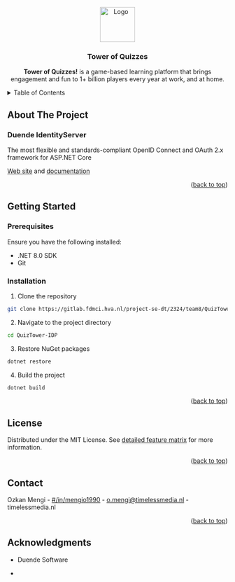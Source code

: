 <!-- README.md file version: v0.1.1 -->

<a name="readme-top"></a>

<!-- Volgende keer maak ik Contribution section aan voor display -->
<!-- 
[![Contributors][contributors-shield]][contributors-url]
[![Forks][forks-shield]][forks-url]
[![Stargazers][stars-shield]][stars-url]
[![Issues][issues-shield]][issues-url]
[![MIT License][license-shield]][license-url]
[![LinkedIn][linkedin-shield]][linkedin-url]
<br />
-->

<div align="center">
  <a href="https://gitlab.fdmci.hva.nl/project-se-dt/2324/team8/QuizTower.IDP">
    <img src="https://avatars.githubusercontent.com/u/67868775?s=48&v=4" alt="Logo" width="80" height="80">
  </a>

  <h3 align="center">Tower of Quizzes</h3>

  <p align="center">
    <strong>Tower of Quizzes!</strong> is a game-based learning platform that brings engagement and fun to 1+ billion players every year at work, and at home.
    <br />
  </p>
</div>

<details>
  <summary>Table of Contents</summary>
  <ol>
    <li>
      <a href="#about-the-project">About The Project</a>
      <ul>
        <li><a href="#built-with">Built With</a></li>
      </ul>
    </li>
    <li>
      <a href="#getting-started">Getting Started</a>
      <ul>
        <li><a href="#prerequisites">Prerequisites</a></li>
        <li><a href="#installation">Installation</a></li>
      </ul>
    </li>
    <li><a href="#license">License</a></li>
    <li><a href="#contact">Contact</a></li>
    <li><a href="#acknowledgments">Acknowledgments</a></li>
  </ol>
</details>

## About The Project

### Duende IdentityServer
The most flexible and standards-compliant OpenID Connect and OAuth 2.x framework for ASP.NET Core

[Web site](https://duendesoftware.com/products/identityserver) and [documentation](https://docs.duendesoftware.com)

<p align="right">(<a href="#readme-top">back to top</a>)</p>

## Getting Started

### Prerequisites
Ensure you have the following installed:
* .NET 8.0 SDK
* Git

### Installation

1. Clone the repository
```sh
git clone https://gitlab.fdmci.hva.nl/project-se-dt/2324/team8/QuizTower-IDP.git
```

2. Navigate to the project directory
```sh
cd QuizTower-IDP
```

3. Restore NuGet packages
```sh
dotnet restore
```

4. Build the project
```sh
dotnet build
```

<p align="right">(<a href="#readme-top">back to top</a>)</p>


## License

Distributed under the MIT License. See [detailed feature matrix](https://duendesoftware.com/products/features) for more information.

<p align="right">(<a href="#readme-top">back to top</a>)</p>

## Contact

Ozkan Mengi - [#/in/mengio1990](https://www.linkedin.com/in/mengio1990/) - o.mengi@timelessmedia.nl - timelessmedia.nl

<p align="right">(<a href="#readme-top">back to top</a>)</p>


## Acknowledgments
* Duende Software

* 
<!-- MARKDOWN LINKS & IMAGES -->
<!-- https://www.markdownguide.org/basic-syntax/#reference-style-links -->
[contributors-shield]: https://img.shields.io/github/contributors/othneildrew/Best-README-Template.svg?style=for-the-badge
[contributors-url]: https://github.com/othneildrew/Best-README-Template/graphs/contributors
[forks-shield]: https://img.shields.io/github/forks/othneildrew/Best-README-Template.svg?style=for-the-badge
[forks-url]: https://github.com/othneildrew/Best-README-Template/network/members
[stars-shield]: https://img.shields.io/github/stars/othneildrew/Best-README-Template.svg?style=for-the-badge
[stars-url]: https://github.com/othneildrew/Best-README-Template/stargazers
[issues-shield]: https://img.shields.io/github/issues/othneildrew/Best-README-Template.svg?style=for-the-badge
[issues-url]: https://github.com/othneildrew/Best-README-Template/issues
[license-shield]: https://img.shields.io/github/license/othneildrew/Best-README-Template.svg?style=for-the-badge
[license-url]: https://github.com/othneildrew/Best-README-Template/blob/master/LICENSE.txt
[linkedin-shield]: https://img.shields.io/badge/-LinkedIn-black.svg?style=for-the-badge&logo=linkedin&colorB=555
[linkedin-url]: https://linkedin.com/in/othneildrew
[product-screenshot]: images/screenshot.png
[Next.js]: https://img.shields.io/badge/next.js-000000?style=for-the-badge&logo=nextdotjs&logoColor=white
[Next-url]: https://nextjs.org/
[React.js]: https://img.shields.io/badge/React-20232A?style=for-the-badge&logo=react&logoColor=61DAFB
[React-url]: https://reactjs.org/
[Vue.js]: https://img.shields.io/badge/Vue.js-35495E?style=for-the-badge&logo=vuedotjs&logoColor=4FC08D
[Vue-url]: https://vuejs.org/
[Angular.io]: https://img.shields.io/badge/Angular-DD0031?style=for-the-badge&logo=angular&logoColor=white
[Angular-url]: https://angular.io/
[Svelte.dev]: https://img.shields.io/badge/Svelte-4A4A55?style=for-the-badge&logo=svelte&logoColor=FF3E00
[Svelte-url]: https://svelte.dev/
[Laravel.com]: https://img.shields.io/badge/Laravel-FF2D20?style=for-the-badge&logo=laravel&logoColor=white
[Laravel-url]: https://laravel.com
[Bootstrap.com]: https://img.shields.io/badge/Bootstrap-563D7C?style=for-the-badge&logo=bootstrap&logoColor=white
[Bootstrap-url]: https://getbootstrap.com
[JQuery.com]: https://img.shields.io/badge/jQuery-0769AD?style=for-the-badge&logo=jquery&logoColor=white
[JQuery-url]: https://jquery.com
[Duende.IdentityServer.com]: https://avatars.githubusercontent.com/u/67868775?s=48&v=4
[Duende.IdentityServer-url]: https://duendesoftware.com/products/identityserver
[Razor.com]: https://avatars.githubusercontent.com/u/67868775?s=48&v=4
[Razor-url]: https://duendesoftware.com/products/identityserver

